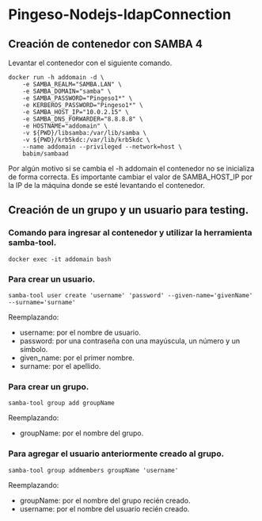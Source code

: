 # Pingeso-Nodejs-ldapConnection

## Creación de contenedor con SAMBA 4

Levantar el contenedor con el siguiente comando.
```
docker run -h addomain -d \
    -e SAMBA_REALM="SAMBA.LAN" \
    -e SAMBA_DOMAIN="samba" \
    -e SAMBA_PASSWORD="Pingeso1*" \
    -e KERBEROS_PASSWORD="Pingeso1*" \
    -e SAMBA_HOST_IP="10.0.2.15" \
    -e SAMBA_DNS_FORWARDER="8.8.8.8" \
    -e HOSTNAME="addomain" \
    -v ${PWD}/libsamba:/var/lib/samba \
    -v ${PWD}/krb5kdc:/var/lib/krb5kdc \
    --name addomain --privileged --network=host \
    babim/sambaad
```
Por algún motivo si se cambia el -h addomain el contenedor no se inicializa de forma correcta. Es importante cambiar el valor de SAMBA_HOST_IP por la IP de la máquina donde se esté levantando el contenedor.

## Creación de un grupo y un usuario para testing.

### Comando para ingresar al contenedor y utilizar la herramienta samba-tool.
```
docker exec -it addomain bash
```

### Para crear un usuario.
```
samba-tool user create 'username' 'password' --given-name='givenName' --surname='surname'
```
Reemplazando:
- username: por el nombre de usuario.
- password: por una contraseña con una mayúscula, un número y un símbolo.
- given_name: por el primer nombre.
- surname: por el apellido.

### Para crear un grupo.
```
samba-tool group add groupName
```
Reemplazando:
- groupName: por el nombre del grupo.

### Para agregar el usuario anteriormente creado al grupo.
```
samba-tool group addmembers groupName 'username'
```
Reemplazando:
- groupName: por el nombre del grupo recién creado.
- username: por el nombre del usuario recién creado.
